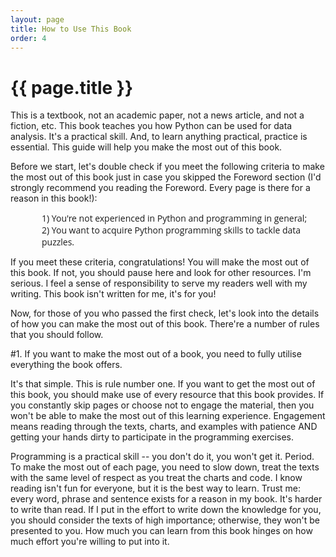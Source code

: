 ```yaml
---
layout: page
title: How to Use This Book
order: 4
---
```


<h1>{{ page.title }}</h1>

This is a textbook, not an academic paper, not a news article, and not a fiction, etc. This book teaches you how Python can be used for data analysis. It's a practical skill. And, to learn anything practical, practice is essential. This guide will help you make the most out of this book.

Before we start, let's double check if you meet the following criteria to make the most out of this book just in case you skipped the Foreword section (I'd strongly recommend you reading the Foreword. Every page is there for a reason in this book!):

<div style="padding-left: 50px; font-family: 'Open Sans';">
    1) You're not experienced in Python and programming in general;
    <br>
    2) You want to acquire Python programming skills to tackle data puzzles.
</div>

If you meet these criteria, congratulations! You will make the most out of this book. If not, you should pause here and look for other resources. I'm serious. I feel a sense of responsibility to serve my readers well with my writing. This book isn't written for me, it's for you!

Now, for those of you who passed the first check, let's look into the details of how you can make the most out of this book. There're a number of rules that you should follow.

#1. If you want to make the most out of a book, you need to fully utilise everything the book offers.

It's that simple. This is rule number one. If you want to get the most out of this book, you should make use of every resource that this book provides. If you constantly skip pages or choose not to engage the material, then you won't be able to make the most out of this learning experience. Engagement means reading through the texts, charts, and examples with patience AND getting your hands dirty to participate in the programming exercises.

Programming is a practical skill -- you don't do it, you won't get it. Period. To make the most out of each page, you need to slow down, treat the texts with the same level of respect as you treat the charts and code. I know reading isn't fun for everyone, but it is the best way to learn. Trust me: every word, phrase and sentence exists for a reason in my book. It's harder to write than read. If I put in the effort to write down the knowledge for you, you should consider the texts of high importance; otherwise, they won't be presented to you. How much you can learn from this book hinges on how much effort you're willing to put into it.



